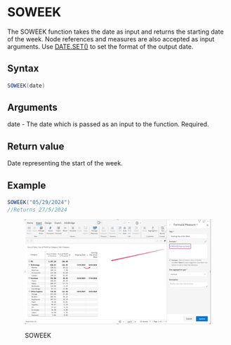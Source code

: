 # SOWEEK

The SOWEEK function takes the date as input and returns the starting date of the week. Node references and measures are also accepted as input arguments. Use [DATE.SET()](date.set.md) to set the format of the output date.

## Syntax

```java
SOWEEK(date)
```

## Arguments

date - The date which is passed as an input to the function. Required.

## Return value

Date representing the start of the week.

## Example

```java
SOWEEK("05/29/2024")
//Returns 27/5/2024
```

<figure><img src="../../.gitbook/assets/image (1) (1) (2).png" alt=""><figcaption><p>SOWEEK</p></figcaption></figure>

